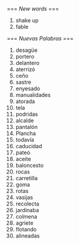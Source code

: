 === *New words* ===

1. shake up
2. fable

=== *Nuevas Palabras* ===

1. desagüe
2. portero
3. delantero
4. aterrizó
5. ceño
6. sastre
7. enyesado
8. manualidades
9. atorada
10. tela
11. podridas
12. alcalde
13. pantalón
14. Plancha
15. todavía
16. caducidad
17. pateó
18. aceite
19. baloncesto
20. rocas
21. carretilla
22. goma
23. rotas
24. vasijas
25. recolecta
26. jardínaba
27. colmena
28. agriete
29. flotando
30. alineadas
